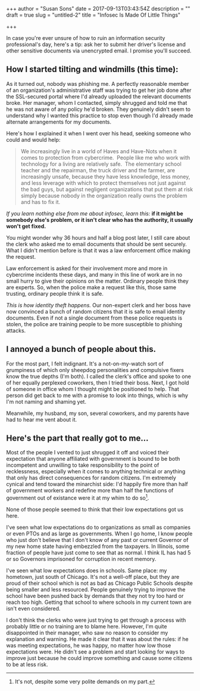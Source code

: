 +++
author = "Susan Sons"
date = 2017-09-13T03:43:54Z
description = ""
draft = true
slug = "untitled-2"
title = "Infosec Is Made Of Little Things"

+++

In case you're ever unsure of how to ruin an information security professional's day, here's a tip: ask her to submit her driver's license and other sensitive documents via unencrypted email.  I promise you'll succeed.

## How I started tilting and windmills (this time):

As it turned out, nobody was phishing me.  A perfectly reasonable member of an organization's administrative staff was trying to get her job done after the SSL-secured portal where I'd already uploaded the relevant documents broke.  Her manager, whom I contacted, simply shrugged and told me that he was not aware of any policy he'd broken.  They genuinely didn't seem to understand why I wanted this practice to stop even though I'd already made alternate arrangements for my documents.

Here's how I explained it when I went over his head, seeking someone who could and would help:

> We increasingly live in a world of Haves and Have-Nots when it comes to protection from cybercrime.  People like me who work with technology for a living are relatively safe.  The elementary school teacher and the repairman, the truck driver and the farmer, are increasingly unsafe, because they have less knowledge, less money, and less leverage with which to protect themselves not just against the bad guys, but against negligent organizations that put them at risk simply because nobody in the organization really owns the problem and has to fix it.

*If you learn nothing else from me about infosec, learn this:* **if it might be somebody else's problem, or it isn't clear who has the authority, it usually won't get fixed.**

You might wonder why 36 hours and half a blog post later, I still care about the clerk who asked me to email documents that should be sent securely.  What I didn't mention before is that it was a law enforcement office making the request.

Law enforcement is asked for their involvement more and more in cybercrime incidents these days, and many in this line of work are in no small hurry to give their opinions on the matter.  Ordinary people think they are experts.   So, when the police make a request like this, those same trusting, ordinary people think it is safe.

*This is how identity theft happens.*  Our non-expert clerk and her boss have now convinced a bunch of random citizens that it is safe to email identity documents.  Even if not a single document from these police requests is stolen, the police are training people to be more susceptible to phishing attacks.

## I annoyed a bunch of people about this.

For the most part, I felt indignant.  It's a not-on-my-watch sort of grumpiness of which only sheepdog personalities and compulsive fixers know the true depths (I'm both).  I called the clerk's office and spoke to one of her equally perplexed coworkers, then I tried their boss.  Next, I got hold of someone in office whom I thought might be positioned to help.  That person did get back to me with a promise to look into things, which is why I'm not naming and shaming yet.

Meanwhile, my husband, my son, several coworkers, and my parents have had to hear me vent about it.

## Here's the part that really got to me...

Most of the people I vented to just shrugged it off and voiced their expectation that anyone affiliated with government is bound to be both incompetent and unwilling to take responsibility to the point of recklessness, especially when it comes to anything technical or anything that only has direct consequences for random citizens.  I'm extremely cynical and tend toward the minarchist side: I'd happily fire more than half of government workers and redefine more than half the functions of government out of existance were it at my whim to do so[^2].

None of those people seemed to think that their low expectations got us here.

I've seen what low expectations do to organizations as small as companies or even PTOs and as large as governments.  When I go home, I know people who just don't believe that I don't know of any past or current Governor of my new home state having embezzled from the taxpayers.  In Illinois, some fraction of people have just come to see that as normal.  I think IL has had 5 or so Governors imprisoned for corruption in recent memory.

I've seen what low expectations does in schools.  Same place: my hometown, just south of Chicago.  It's not a well-off place, but they are proud of their school which is not as bad as Chicago Public Schools despite being smaller and less resourced.  People genuinely trying to improve the school have been pushed back by demands that they not try too hard or reach too high.  Getting that school to where schools in my current town are isn't even considered.

I don't think the clerks who were just trying to get through a process with probably little or no training are to blame here.  However, I'm quite disappointed in their manager, who saw no reason to consider my explanation and warning.  He made it clear that it was about the rules: if he was meeting expectations, he was happy, no matter how low those expectations were.  He didn't see a problem and start looking for ways to improve just because he could improve something and cause some citizens to be at less risk.





[^1]: Having grown up in Cook County, IL, I had this illusion broken for me promptly around the age I started wandering beyond the border of my home village.  However, in all the nicer places I've lived since, people have this strange habit of trusting the police.

[^2]: It's not, despite some very polite demands on my part.

